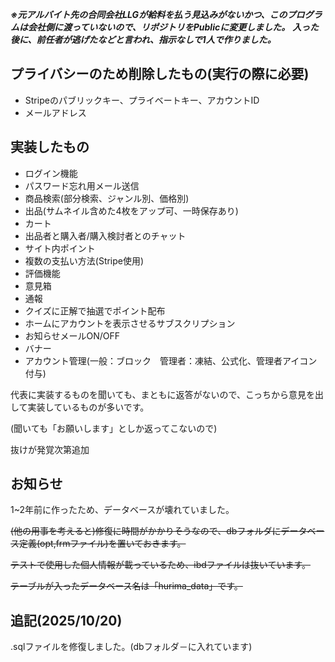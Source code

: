 ***※元アルバイト先の合同会社LLGが給料を払う見込みがないかつ、このプログラムは会社側に渡っていないので、リポジトリをPublicに変更しました。*** 
***入った後に、前任者が逃げたなどと言われ、指示なしで1人で作りました。***

## プライバシーのため削除したもの(実行の際に必要)
- Stripeのパブリックキー、プライベートキー、アカウントID
- メールアドレス

## 実装したもの
- ログイン機能
- パスワード忘れ用メール送信
- 商品検索(部分検索、ジャンル別、価格別)
- 出品(サムネイル含めた4枚をアップ可、一時保存あり)
- カート
- 出品者と購入者/購入検討者とのチャット
- サイト内ポイント
- 複数の支払い方法(Stripe使用)
- 評価機能
- 意見箱
- 通報
- クイズに正解で抽選でポイント配布
- ホームにアカウントを表示させるサブスクリプション
- お知らせメールON/OFF
- バナー
- アカウント管理(一般：ブロック　管理者：凍結、公式化、管理者アイコン付与)

代表に実装するものを聞いても、まともに返答がないので、こっちから意見を出して実装しているものが多いです。

(聞いても「お願いします」としか返ってこないので)

抜けが発覚次第追加


## お知らせ
1~2年前に作ったため、データベースが壊れていました。

~~(他の用事を考えると)修復に時間がかかりそうなので、dbフォルダにデータベース定義(opt,frmファイル)を置いておきます。~~

~~テストで使用した個人情報が載っているため、ibdファイルは抜いています。~~

~~テーブルが入ったデータベース名は「hurima_data」です。~~

## 追記(2025/10/20)
.sqlファイルを修復しました。(dbフォルダ－に入れています)


